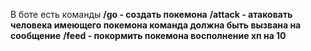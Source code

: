 В боте есть команды 
**/go - создать покемона**
**/attack - атаковать человека имеющего покемона команда должна быть вызвана на сообщение**
**/feed - покормить покемона восполнение хп на 10**
